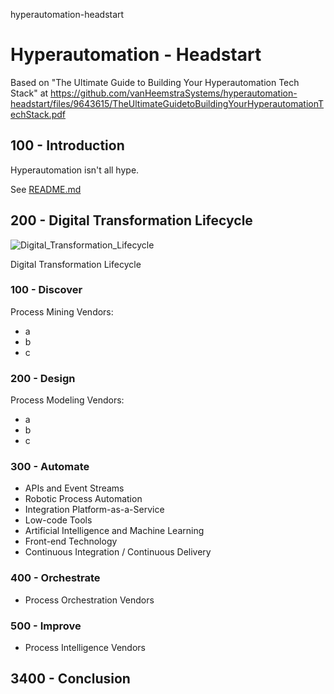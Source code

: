 hyperautomation-headstart
# Hyperautomation - Headstart

Based on "The Ultimate Guide to Building Your Hyperautomation Tech Stack" at https://github.com/vanHeemstraSystems/hyperautomation-headstart/files/9643615/TheUltimateGuidetoBuildingYourHyperautomationTechStack.pdf

## 100 - Introduction

Hyperautomation isn't all hype.

See [README.md](./100/README.md)

## 200 - Digital Transformation Lifecycle

![Digital_Transformation_Lifecycle](https://user-images.githubusercontent.com/1499433/192210943-fc7b0243-26a0-4b27-8ff4-fa8d42892217.png)

Digital Transformation Lifecycle

### 100 - Discover

Process Mining Vendors:

- a
- b
- c

### 200 - Design

Process Modeling Vendors:

- a
- b
- c

### 300 - Automate

- APIs and Event Streams
- Robotic Process Automation
- Integration Platform-as-a-Service
- Low-code Tools
- Artificial Intelligence and Machine Learning
- Front-end Technology
- Continuous Integration / Continuous Delivery

### 400 - Orchestrate

- Process Orchestration Vendors

### 500 - Improve

- Process Intelligence Vendors

## 3400 - Conclusion
